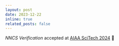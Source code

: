 ```yaml
---
layout: post
date: 2023-12-22
inline: true
related_posts: false
---
```


*NNCS Verification* accepted at [AIAA SciTech 2024](https://arc.aiaa.org/doi/abs/10.2514/6.2024-1168) :tada: